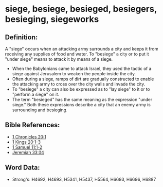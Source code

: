 # siege, besiege, besieged, besiegers, besieging, siegeworks #

## Definition: ##

A "siege" occurs when an attacking army surrounds a city and keeps it from receiving any supplies of food and water. To "besiege" a city or to put it "under siege" means to attack it by means of a siege.

* When the Babylonians came to attack Israel, they used the tactic of a siege against Jerusalem to weaken the people inside the city.
* Often during a siege, ramps of dirt are gradually constructed to enable the attacking army to cross over the city walls and invade the city.
* To "besiege" a city can also be expressed as to "lay siege" to it or to "perform a siege" on it.
* The term "besieged" has the same meaning as the expression "under siege." Both these expressions describe a city that an enemy army is surrounding and besieging.

## Bible References: ##

* [1 Chronicles 20:1](rc://en/tn/help/1ch/20/1)
* [1 Kings 20:1-3](rc://en/tn/help/1ki/20/01)
* [1 Samuel 11:1-2](rc://en/tn/help/1sa/11/01)
* [Jeremiah 33:04](rc://en/tn/help/jer/33/04)

## Word Data: ##

* Strong's: H4692, H4693, H5341, H5437, H5564, H6693, H6696, H6887
